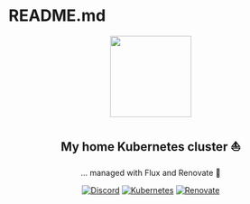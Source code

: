 # README.md

<div align="center">

<img src="https://camo.githubusercontent.com/5b298bf6b0596795602bd771c5bddbb963e83e0f/68747470733a2f2f692e696d6775722e636f6d2f7031527a586a512e706e67" align="center" width="144px" height="144px"/>

## My home Kubernetes cluster :sailboat:

... managed with Flux and Renovate :robot:
</div>


<div align="center">

[![Discord](https://img.shields.io/discord/673534664354430999?style=for-the-badge&label&logo=discord&logoColor=white&color=blue)](https://discord.gg/k8s-at-home)
[![Kubernetes](https://img.shields.io/badge/v1.29-blue?style=for-the-badge&logo=kubernetes&logoColor=white)](https://talos.dev/)
[![Renovate](https://img.shields.io/github/actions/workflow/status/auricom/home-ops/renovate.yaml?branch=main&label=&logo=renovatebot&style=for-the-badge&color=blue)](https://github.com/auricom/home-ops/actions/workflows/renovate.yaml)

</div>
